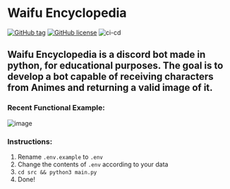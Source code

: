 # Waifu Encyclopedia

[![GitHub tag](https://img.shields.io/github/tag/GroovyWizard/discord-bot-waifu-encyclopedia)](https://github.com/GroovyWizard/discord-bot-waifu-encyclopedia/tags)
[![GitHub license](https://img.shields.io/github/license/GroovyWizard/discord-bot-waifu-encyclopedia)](https://github.com/GroovyWizard/discord-bot-waifu-encyclopedia/blob/master/LICENSE)
![ci-cd](https://github.com/GroovyWizard/discord-bot-waifu-encyclopedia/actions/workflows/ci-cd.yml/badge.svg)


## Waifu Encyclopedia is a discord bot made in python, for educational purposes. The goal is to develop a bot capable of receiving characters from Animes and returning a valid image of it.
### Recent Functional Example:

![image](https://user-images.githubusercontent.com/78284549/163743284-4e811877-e275-4114-9d5a-9aee53ffd311.png)

### Instructions:
1. Rename `.env.example` to `.env`
2. Change the contents of `.env` according to your data
3. `cd src && python3 main.py`
4. Done!
